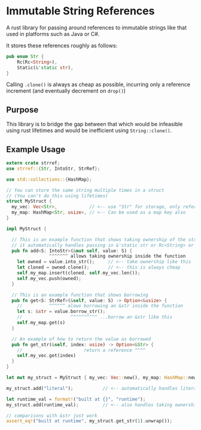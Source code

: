 # Immutable String References

A rust library for passing around references to immutable strings like that used in platforms such as Java or C#.

It stores these references roughly as follows:

```rust
pub enum Str {
    Rc(Rc<String>),
    Static(&'static str),
}
```

Calling ```.clone()``` is always as cheap as possible, incurring only a reference increment (and eventually decrement on ```drop()```)

## Purpose

This library is to bridge the gap between that which would be infeasible using rust lifetimes and would be inefficient using ```String::clone()```.


## Example Usage

```rust
extern crate strref;
use strref::{Str, IntoStr, StrRef};

use std::collections::{HashMap};

// You can store the same string multiple times in a struct
// (You can't do this using lifetimes)
struct MyStruct {
  my_vec: Vec<Str>,            // <-- use "Str" for storage, only reference is stored
  my_map: HashMap<Str, usize>, // <-- Can be used as a map key also
}

impl MyStruct {

  // This is an example function that shows taking ownership of the string passed in
  // it automatically handles passing in &'static str or Rc<String> or another Str
  pub fn add<S: IntoStr>(&mut self, value: S) {
                ^^^^^^^ allows taking ownership inside the function
    let owned = value.into_str();     // <-- take ownership like this
    let cloned = owned.clone();       // <-- this is always cheap
    self.my_map.insert(cloned, self.my_vec.len());
    self.my_vec.push(owned);
  }

  // This is an example function that shows borrowing
  pub fn get<S: StrRef>(&self, value: S) -> Option<&usize> {
    //          ^^^^^^ alows borrowing an &str inside the function
    let s: &str = value.borrow_str();
    //                  ^^^^^^^^^^ ...borrow an &str like this
    self.my_map.get(s)
  }

  // An example of how to return the value as borrowed
  pub fn get_str(&self, index: usize) -> Option<&Str> {
    //                       return a reference ^^^^
    self.my_vec.get(index)
  }
}

let mut my_struct = MyStruct { my_vec: Vec::new(), my_map: HashMap::new() };

my_struct.add("literal");           // <-- automatically handles literals without duplication

let runtime_val = format!("built at {}", "runtime");
my_struct.add(runtime_val);         // <-- also handles taking ownership and wrapping with Rc

// comparisons with &str just work
assert_eq!("built at runtime", my_struct.get_str(1).unwrap());
```

